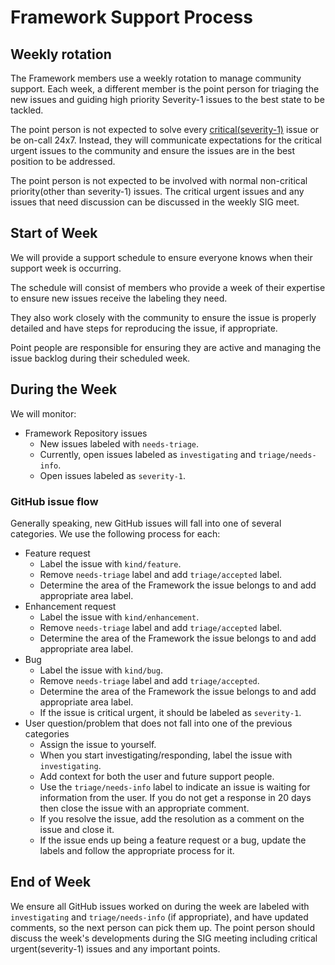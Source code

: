 # Framework Support Process

## Weekly rotation

The Framework members use a weekly rotation to manage community support.
Each week, a different member is the point person for triaging the new issues
and guiding high priority Severity-1 issues to the best state to be tackled.

The point person is not expected to solve every [critical(severity-1)](severity-definitions.md#severity-1)
issue or be on-call 24x7. Instead, they will communicate expectations for the
critical urgent issues to the community and ensure the issues are in the best
position to be addressed.

The point person is not expected to be involved with normal non-critical
priority(other than severity-1) issues. The critical urgent issues and any
issues that need discussion can be discussed in the weekly SIG meet.

## Start of Week

We will provide a support schedule to ensure everyone knows when their support
week is occurring.

The schedule will consist of members who provide a week of their expertise to
ensure new issues receive the labeling they need.

They also work closely with the community to ensure the issue is properly
detailed and have steps for reproducing the issue, if appropriate.

Point people are responsible for ensuring they are active and managing the
issue backlog during their scheduled week.

## During the Week

We will monitor:

* Framework Repository issues
  * New issues labeled with `needs-triage`.
  * Currently, open issues labeled as `investigating` and `triage/needs-info`.
  * Open issues labeled as `severity-1`.

### GitHub issue flow

Generally speaking, new GitHub issues will fall into one of several categories.
We use the following process for each:

* Feature request
  * Label the issue with `kind/feature`.
  * Remove `needs-triage` label and add `triage/accepted` label.
  * Determine the area of the Framework the issue belongs to and add appropriate area label.
* Enhancement request
  * Label the issue with `kind/enhancement`.
  * Remove `needs-triage` label and add `triage/accepted` label.
  * Determine the area of the Framework the issue belongs to and add appropriate area label.
* Bug
  * Label the issue with `kind/bug`.
  * Remove `needs-triage` label and add `triage/accepted`.
  * Determine the area of the Framework the issue belongs to and add appropriate area label.
  * If the issue is critical urgent, it should be labeled as `severity-1`.
* User question/problem that does not fall into one of the previous categories
  * Assign the issue to yourself.
  * When you start investigating/responding, label the issue with `investigating`.
  * Add context for both the user and future support people.
  * Use the `triage/needs-info` label to indicate an issue is waiting for
  information from the user. If you do not get a response in 20 days then close
  the issue with an appropriate comment.
  * If you resolve the issue, add the resolution as a comment on the issue and
  close it.
  * If the issue ends up being a feature request or a bug, update the labels
  and follow the appropriate process for it.

## End of Week

We ensure all GitHub issues worked on during the week are labeled with
`investigating` and `triage/needs-info` (if appropriate), and have updated
comments, so the next person can pick them up. The point person should discuss
the week's developments during the SIG meeting including critical urgent(severity-1) issues
and any important points.
